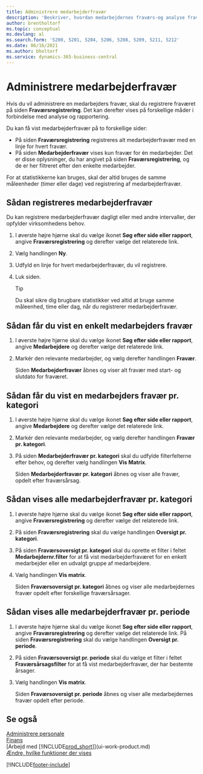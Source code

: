 ```yaml
---
title: Administrere medarbejderfravær
description: 'Beskriver, hvordan medarbejdernes fraværs-og analyse fravær registreres vha. siderne fraværsregistrering og fravær.'
author: brentholtorf
ms.topic: conceptual
ms.devlang: al
ms.search.form: '5200, 5201, 5204, 5206, 5208, 5209, 5211, 5212'
ms.date: 06/16/2021
ms.author: bholtorf
ms.service: dynamics-365-business-central
---
```

# Administrere medarbejderfravær
Hvis du vil administrere en medarbejders fravær, skal du registrere fraværet på siden **Fraværsregistrering**. Det kan derefter vises på forskellige måder i forbindelse med analyse og rapportering.

Du kan få vist medarbejderfravær på to forskellige sider:

* På siden **Fraværsregistrering** registreres alt medarbejderfravær med en linje for hvert fravær.
* På siden **Medarbejderfravær** vises kun fravær for én medarbejder. Det er disse oplysninger, du har angivet på siden **Fraværsregistrering**, og de er her filtreret efter den enkelte medarbejder.

For at statistikkerne kan bruges, skal der altid bruges de samme måleenheder (timer eller dage) ved registrering af medarbejderfravær.

## Sådan registreres medarbejderfravær
Du kan registrere medarbejderfravær dagligt eller med andre intervaller, der opfylder virksomhedens behov.

1. I øverste højre hjørne skal du vælge ikonet **Søg efter side eller rapport**, angive **Fraværsregistrering** og derefter vælge det relaterede link.
2. Vælg handlingen **Ny**.
3. Udfyld en linje for hvert medarbejderfravær, du vil registrere.
4. Luk siden.

    > [!Tip]
    > Du skal sikre dig brugbare statistikker ved altid at bruge samme måleenhed, time eller dag, når du registrerer medarbejderfravær.

## Sådan får du vist en enkelt medarbejders fravær
1. I øverste højre hjørne skal du vælge ikonet **Søg efter side eller rapport**, angive **Medarbejdere** og derefter vælge det relaterede link.
2. Markér den relevante medarbejder, og vælg derefter handlingen **Fravær**.

    Siden **Medarbejderfravær** åbnes og viser alt fravær med start- og slutdato for fraværet.

## Sådan får du vist en medarbejders fravær pr. kategori
1. I øverste højre hjørne skal du vælge ikonet **Søg efter side eller rapport**, angive **Medarbejdere** og derefter vælge det relaterede link.
2. Markér den relevante medarbejder, og vælg derefter handlingen **Fravær pr. kategori**.
3. På siden **Medarbejderfravær pr. kategori** skal du udfylde filterfelterne efter behov, og derefter vælg handlingen **Vis Matrix**.

    Siden **Medarbejderfravær pr. kategori** åbnes og viser alle fravær, opdelt efter fraværsårsag.

## Sådan vises alle medarbejderfravær pr. kategori
1. I øverste højre hjørne skal du vælge ikonet **Søg efter side eller rapport**, angive **Fraværsregistrering** og derefter vælge det relaterede link.
2. På siden **Fraværsregistrering** skal du vælge handlingen **Oversigt pr. kategori**.
3. På siden **Fraværsoversigt pr. kategori** skal du oprette et filter i feltet **Medarbejdernr.filter** for at få vist medarbejderfraværet for en enkelt medarbejder eller en udvalgt gruppe af medarbejdere.
4. Vælg handlingen **Vis matrix**.

    Siden **Fraværsoversigt pr. kategori** åbnes og viser alle medarbejdernes fravær opdelt efter forskellige fraværsårsager.

## Sådan vises alle medarbejderfravær pr. periode
1. I øverste højre hjørne skal du vælge ikonet **Søg efter side eller rapport**, angive **Fraværsregistrering** og derefter vælge det relaterede link.
   På siden **Fraværsregistrering** skal du vælge handlingen **Oversigt pr. periode**.
2. På siden **Fraværsoversigt pr. periode** skal du vælge et filter i feltet **Fraværsårsagsfilter** for at få vist medarbejderfravær, der har bestemte årsager.
3. Vælg handlingen **Vis matrix**.

    Siden **Fraværsoversigt pr. periode** åbnes og viser alle medarbejdernes fravær opdelt efter periode.

## Se også
[Administrere personale](hr-manage-human-resources.md)  
[Finans](finance.md)  
[Arbejd med [!INCLUDE[prod_short](includes/prod_short.md)]](ui-work-product.md)  
[Ændre, hvilke funktioner der vises](ui-experiences.md)


[!INCLUDE[footer-include](includes/footer-banner.md)]